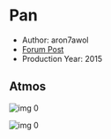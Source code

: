 # Pan

* Author: aron7awol
* [Forum Post](https://www.avsforum.com/threads/bass-eq-for-filtered-movies.2995212/post-58092668)
* Production Year: 2015

## Atmos

![img 0](https://i.imgur.com/UiFRZad.jpg)

![img 0](https://i.imgur.com/SgsvxSD.jpg)

